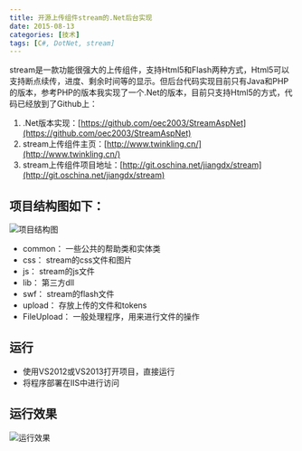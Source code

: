 ```yaml
---
title: 开源上传组件stream的.Net后台实现
date: 2015-08-13
categories: [技术]
tags: [C#, DotNet, stream]
---
```


stream是一款功能很强大的上传组件，支持Html5和Flash两种方式，Html5可以支持断点续传，进度、剩余时间等的显示。但后台代码实现目前只有Java和PHP的版本，参考PHP的版本我实现了一个.Net的版本，目前只支持Html5的方式，代码已经放到了Github上：
<!--more-->

1. .Net版本实现：[https://github.com/oec2003/StreamAspNet](https://github.com/oec2003/StreamAspNet)
2. stream上传组件主页：[http://www.twinkling.cn/](http://www.twinkling.cn/)
3. stream上传组件项目地址：[http://git.oschina.net/jiangdx/stream](http://git.oschina.net/jiangdx/stream)

## 项目结构图如下：

![项目结构图](/Users/fengwei/Documents/my/typora-img/stream-aspnet/3cefded1gw1ev09rbskuoj20880eeab8.jpg)

* common： 一些公共的帮助类和实体类
* css： stream的css文件和图片
* js： stream的js文件
* lib： 第三方dll
* swf： stream的flash文件
* upload： 存放上传的文件和tokens
* FileUpload： 一般处理程序，用来进行文件的操作

## 运行

* 使用VS2012或VS2013打开项目，直接运行
* 将程序部署在IIS中进行访问

## 运行效果

![运行效果](https://cdn.jsdelivr.net/gh/oec2003/hblog-images/img/202201302000823.jpg)

